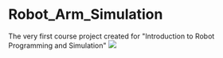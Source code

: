 # Robot_Arm_Simulation
The very first course project created for "Introduction to Robot Programming and Simulation"
![](https://github.com/happyzhanls/Robot_Arm_Simulation/tree/master/media/demo.gif)